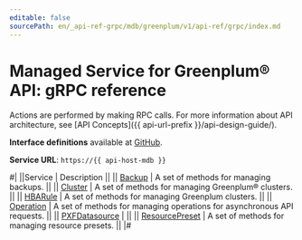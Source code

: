 ```yaml
---
editable: false
sourcePath: en/_api-ref-grpc/mdb/greenplum/v1/api-ref/grpc/index.md
---
```


# Managed Service for Greenplum® API: gRPC reference

Actions are performed by making RPC calls. For more information about API architecture, see [API Concepts]({{ api-url-prefix }}/api-design-guide/).

**Interface definitions** available at [GitHub](https://github.com/yandex-cloud/cloudapi/tree/master/yandex/cloud/mdb/greenplum/v1).

**Service URL**: `https://{{ api-host-mdb }}`

#|
||Service | Description ||
|| [Backup](Backup/index.md) | A set of methods for managing backups. ||
|| [Cluster](Cluster/index.md) | A set of methods for managing Greenplum® clusters. ||
|| [HBARule](HBARule/index.md) | A set of methods for managing Greenplum clusters. ||
|| [Operation](Operation/index.md) | A set of methods for managing operations for asynchronous API requests. ||
|| [PXFDatasource](PXFDatasource/index.md) |  ||
|| [ResourcePreset](ResourcePreset/index.md) | A set of methods for managing resource presets. ||
|#